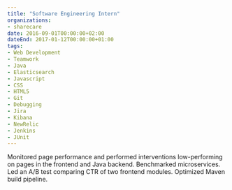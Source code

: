 ```yaml
---
title: "Software Engineering Intern"
organizations:
- sharecare
date: 2016-09-01T00:00:00+02:00
dateEnd: 2017-01-12T00:00:00+01:00
tags:
- Web Development
- Teamwork
- Java
- Elasticsearch
- Javascript
- CSS
- HTML5
- Git
- Debugging
- Jira
- Kibana
- NewRelic
- Jenkins
- JUnit
---
```


Monitored page performance and performed interventions low-performing on pages in the frontend and Java backend. Benchmarked microservices. Led an A/B test comparing CTR of two frontend modules. Optimized Maven build pipeline.

